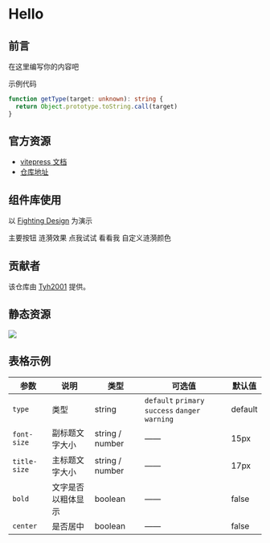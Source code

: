# Hello

## 前言

在这里编写你的内容吧

示例代码

```ts
function getType(target: unknown): string {
  return Object.prototype.toString.call(target)
}
```

## 官方资源

- [vitepress 文档](https://vitepress.vuejs.org)
- [仓库地址](https://github.com/vuejs/vitepress)

## 组件库使用

以 [Fighting Design](https://github.com/FightingDesign/fighting-design) 为演示

<el-button type="primary">主要按钮</el-button>
<el-button type="success" ripples>涟漪效果</el-button>
<el-button type="warning" ripples>点我试试</el-button>
<el-button type="danger" ripples simple>看看我</el-button>
<el-button type="success" text ripples ripples-color="green">
自定义涟漪颜色
</el-button>

## 贡献者

该仓库由 [Tyh2001](https://github.com/Tyh2001) 提供。

## 静态资源

![](/bug.jpg)

## 表格示例

| 参数         | 说明               | 类型            | 可选值                                           | 默认值  |
| ------------ | ------------------ | --------------- | ------------------------------------------------ | ------- |
| `type`       | 类型               | string          | `default` `primary` `success` `danger` `warning` | default |
| `font-size`  | 副标题文字大小     | string / number | ——                                               | 15px    |
| `title-size` | 主标题文字大小     | string / number | ——                                               | 17px    |
| `bold`       | 文字是否以粗体显示 | boolean         | ——                                               | false   |
| `center`     | 是否居中           | boolean         | ——                                               | false   |

